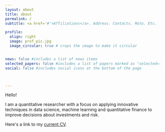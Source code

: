 ```yaml
---
layout: about
title: about
permalink: /
subtitle: <a href='#'>Affiliations</a>. Address. Contacts. Moto. Etc.

profile:
  align: right
  image: prof_pic.jpg
  image_circular: true # crops the image to make it circular


news: false #includes a list of news items
selected_papers: false #includes a list of papers marked as "selected={true}"
social: false #includes social icons at the bottom of the page



---
```


Hello!

I am a quantitative researcher with a focus on applying innovative techniques in data science, machine learning and quantitative finance
to improve decisions about investments and risk.

Here's a link to my [current CV](http://localhost:8080/webpage/assets/pdf/varun-chandra-resume.pdf). 

